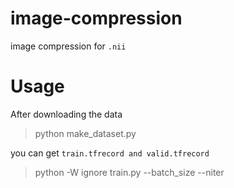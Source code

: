 # image-compression

image compression for `.nii`

# Usage

After downloading the data

> python make_dataset.py

you can get `train.tfrecord and valid.tfrecord`

> python -W ignore train.py --batch_size <your batch size> --niter <your iters>
